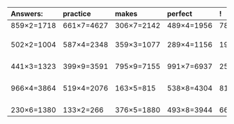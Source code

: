 | Answers: | practice | makes | perfect | ! |
| :--- | :--- | :--- | :--- | :--- |
| 859×2=1718 | 661×7=4627 | 306×7=2142 | 489×4=1956 | 781×3=2343 | 
|   |   |   |   |   | 
|   |   |   |   |   | 
|   |   |   |   |   | 
| 502×2=1004 | 587×4=2348 | 359×3=1077 | 289×4=1156 | 195×5=975 | 
|   |   |   |   |   | 
|   |   |   |   |   | 
|   |   |   |   |   | 
|   |   |   |   |   | 
| 441×3=1323 | 399×9=3591 | 795×9=7155 | 991×7=6937 | 250×7=1750 | 
|   |   |   |   |   | 
|   |   |   |   |   | 
|   |   |   |   |   | 
|   |   |   |   |   | 
| 966×4=3864 | 519×4=2076 | 163×5=815 | 538×8=4304 | 819×7=5733 | 
|   |   |   |   |   | 
|   |   |   |   |   | 
|   |   |   |   |   | 
|   |   |   |   |   | 
| 230×6=1380 | 133×2=266 | 376×5=1880 | 493×8=3944 | 665×7=4655 | 
